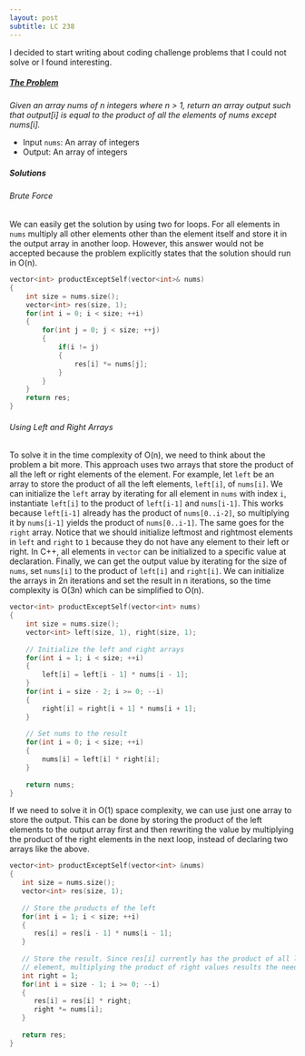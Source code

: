 ```yaml
---
layout: post
subtitle: LC 238
---
```


I decided to start writing about coding challenge problems that I could not solve or I found interesting.

##### [The Problem][leetcode 238]
*Given an array nums of n integers where n > 1,  return an array output such that output\[i\] is equal to the product of all the elements of nums except nums\[i\].*  
- Input `nums`: An array of integers  
- Output: An array of integers

##### Solutions
###### Brute Force
We can easily get the solution by using two for loops. For all elements in `nums` multiply all other elements other than the element itself and store it in the output array in another loop. However, this answer would not be accepted because the problem explicitly states that the solution should run in O(n). 
```cpp
vector<int> productExceptSelf(vector<int>& nums) 
{
    int size = nums.size();
    vector<int> res(size, 1);
    for(int i = 0; i < size; ++i)
    {
        for(int j = 0; j < size; ++j)
        {
            if(i != j)
            {
                res[i] *= nums[j];
            }
        }
    }
    return res;
}
```

###### Using Left and Right Arrays
To solve it in the time complexity of O(n), we need to think about the problem a bit more. This approach uses two arrays that store the product of all the left or right elements of the element. For example, let `left` be an array to store the product of all the left elements, `left[i]`, of `nums[i]`. We can initialize the `left` array by iterating for all element in `nums` with index `i`, instantiate `left[i]` to the product of `left[i-1]` and `nums[i-1]`. This works because `left[i-1]` already has the product of `nums[0..i-2]`, so multiplying it by `nums[i-1]` yields the product of `nums[0..i-1]`. The same goes for the `right` array. Notice that we should initialize leftmost and rightmost elements in `left` and `right` to `1` because they do not have any element to their left or right. In C++, all elements in `vector` can be initialized to a specific value at declaration. Finally, we can get the output value by iterating for the size of `nums`, set `nums[i]` to the product of `left[i]` and `right[i]`. We can initialize the arrays in 2n iterations and set the result in n iterations, so the time complexity is O(3n) which can be simplified to O(n).
```cpp
vector<int> productExceptSelf(vector<int> nums) 
{
    int size = nums.size();
    vector<int> left(size, 1), right(size, 1);
    
    // Initialize the left and right arrays
    for(int i = 1; i < size; ++i)
    {
        left[i] = left[i - 1] * nums[i - 1];
    }
    for(int i = size - 2; i >= 0; --i)
    {
        right[i] = right[i + 1] * nums[i + 1];
    }
    
    // Set nums to the result
    for(int i = 0; i < size; ++i)
    {
        nums[i] = left[i] * right[i];
    }
    
    return nums;
}
```
If we need to solve it in O(1) space complexity, we can use just one array to store the output. This can be done by storing the product of the left elements to the output array first and then rewriting the value by multiplying the product of the right elements in the next loop, instead of declaring two arrays like the above.
```cpp
vector<int> productExceptSelf(vector<int> &nums) 
{
   int size = nums.size();
   vector<int> res(size, 1);
   
   // Store the products of the left
   for(int i = 1; i < size; ++i)
   {
      res[i] = res[i - 1] * nums[i - 1];
   }
   
   // Store the result. Since res[i] currently has the product of all left
   // element, multiplying the product of right values results the needed value
   int right = 1;
   for(int i = size - 1; i >= 0; --i)
   {
      res[i] = res[i] * right;
      right *= nums[i];
   }
       
   return res;
}
```

[Leetcode 238]: https://leetcode.com/problems/product-of-array-except-self/
